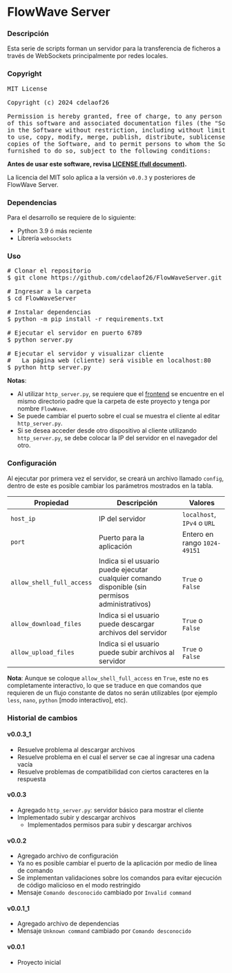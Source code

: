 # FlowWave Server

### Descripción
Esta serie de scripts forman un servidor para la transferencia de 
ficheros a través de WebSockets principalmente por redes locales.


### Copyright
<pre>
MIT License

Copyright (c) 2024 cdelaof26

Permission is hereby granted, free of charge, to any person obtaining a copy
of this software and associated documentation files (the "Software"), to deal
in the Software without restriction, including without limitation the rights
to use, copy, modify, merge, publish, distribute, sublicense, and/or sell
copies of the Software, and to permit persons to whom the Software is
furnished to do so, subject to the following conditions:
</pre>

**Antes de usar este software, revisa [LICENSE (full document)](LICENSE).**

La licencia del MIT solo aplica a la versión `v0.0.3` y posteriores de 
FlowWave Server.


### Dependencias
Para el desarrollo se requiere de lo siguiente:
- Python 3.9 ó más reciente
- Librería `websockets`


### Uso
<pre>
# Clonar el repositorio
$ git clone https://github.com/cdelaof26/FlowWaveServer.git

# Ingresar a la carpeta
$ cd FlowWaveServer

# Instalar dependencias
$ python -m pip install -r requirements.txt 

# Ejecutar el servidor en puerto 6789
$ python server.py

# Ejecutar el servidor y visualizar cliente
#   La página web (cliente) será visible en localhost:80
$ python http_server.py
</pre>

**Notas**: 
- Al utilizar `http_server.py`, se requiere que el [frontend](https://github.com/cdelaof26/FlowWave)
  se encuentre en el mismo directorio padre que la carpeta de este proyecto y 
  tenga por nombre `FlowWave`.
- Se puede cambiar el puerto sobre el cual se muestra el cliente al editar 
  `http_server.py`.
- Si se desea acceder desde otro dispositivo al cliente utilizando `http_server.py`,
  se debe colocar la IP del servidor en el navegador del otro.


### Configuración
Al ejecutar por primera vez el servidor, se creará un archivo llamado `config`,
dentro de este es posible cambiar los parámetros mostrados en la tabla.

| Propiedad                 | Descripción                                                                                     | Valores                      |
|---------------------------|-------------------------------------------------------------------------------------------------|------------------------------|
| `host_ip`                 | IP del servidor                                                                                 | `localhost`, `IPv4` o `URL`  |
| `port`                    | Puerto para la aplicación                                                                       | Entero en rango `1024-49151` |
| `allow_shell_full_access` | Indica si el usuario puede ejecutar cualquier comando disponible (sin permisos administrativos) | `True` o `False`             |
| `allow_download_files`    | Indica si el usuario puede descargar archivos del servidor                                      | `True` o `False`             |
| `allow_upload_files`      | Indica si el usuario puede subir archivos al servidor                                           | `True` o `False`             |

**Nota**: Aunque se coloque `allow_shell_full_access` en `True`, este no es 
completamente interactivo, lo que se traduce en que comandos que requieren de un 
flujo constante de datos no serán utilizables (por ejemplo `less`, `nano`, `python` 
[modo interactivo], etc).


### Historial de cambios

#### v0.0.3_1
- Resuelve problema al descargar archivos
- Resuelve problema en el cual el server se cae al ingresar una cadena vacía
- Resuelve problemas de compatibilidad con ciertos caracteres en la respuesta

#### v0.0.3
- Agregado `http_server.py`: servidor básico para mostrar el cliente
- Implementado subir y descargar archivos
  - Implementados permisos para subir y descargar archivos

#### v0.0.2
- Agregado archivo de configuración
- Ya no es posible cambiar el puerto de la aplicación por medio de línea de comando
- Se implementan validaciones sobre los comandos para evitar ejecución de código 
  malicioso en el modo restringido
- Mensaje `Comando desconocido` cambiado por `Invalid command`

#### v0.0.1_1
- Agregado archivo de dependencias
- Mensaje `Unknown command` cambiado por `Comando desconocido`

#### v0.0.1
- Proyecto inicial
